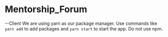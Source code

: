 # Mentorship_Forum

--Client
We are using yarn as our package manager. Use commands like `yarn add` to add packages and `yarn start` to start the app. Do not use npm.